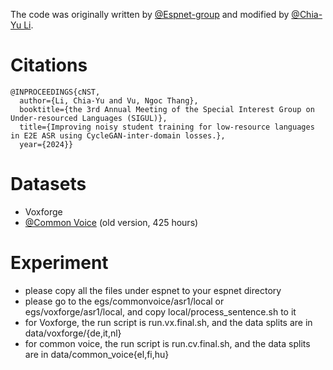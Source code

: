 The code was originally written by [@Espnet-group](https://github.com/espnet/espnet) and modified by [@Chia-Yu Li](https://github.com/chiayuli).

# Citations
```
@INPROCEEDINGS{cNST,
  author={Li, Chia-Yu and Vu, Ngoc Thang},
  booktitle={the 3rd Annual Meeting of the Special Interest Group on Under-resourced Languages (SIGUL)}, 
  title={Improving noisy student training for low-resource languages in E2E ASR using CycleGAN-inter-domain losses.}, 
  year={2024}}
```
# Datasets
* Voxforge
* [@Common Voice](https://commonvoice.mozilla.org/en/datasets) (old version, 425 hours)

# Experiment
* please copy all the files under espnet to your espnet directory
* please go to the egs/commonvoice/asr1/local or egs/voxforge/asr1/local, and copy local/process_sentence.sh to it
* for Voxforge, the run script is run.vx.final.sh, and the data splits are in data/voxforge/{de,it,nl}
* for common voice, the run script is run.cv.final.sh, and the data splits are in data/common_voice{el,fi,hu}

